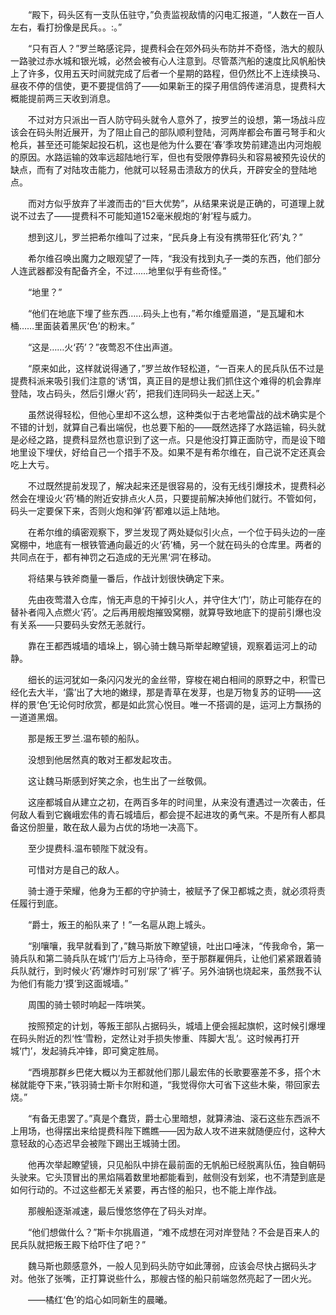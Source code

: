 　　“殿下，码头区有一支队伍驻守，”负责监视敌情的闪电汇报道，“人数在一百人左右，看打扮像是民兵。。:。”

　　“只有百人？”罗兰略感诧异，提费科会在郊外码头布防并不奇怪，浩大的舰队一路驶过赤水城和银光城，必然会被有心人注意到。尽管蒸汽船的速度比风帆船快上了许多，仅用五天时间就完成了后者一个星期的路程，但仍然比不上连续换马、昼夜不停的信使，更不要提信鸽了——如果新王的探子用信鸽传递消息，提费科大概能提前两三天收到消息。

　　不过对方只派出一百人防守码头就令人意外了，按罗兰的设想，第一场战斗应该会在码头附近展开，为了阻止自己的部队顺利登陆，河两岸都会布置弓弩手和火枪兵，甚至还可能架起投石机，这也是他为什么要在‘春’季攻势前建造出内河炮舰的原因。水路运输的效率远超陆地行军，但也有受限停靠码头和容易被预先设伏的缺点，而有了对陆攻击能力，他就可以轻易击溃敌方的伏兵，开辟安全的登陆地点。

　　而对方似乎放弃了半渡而击的“巨大优势”，从结果来说是正确的，可道理上就说不过去了——提费科不可能知道152毫米舰炮的‘射’程与威力。

　　想到这儿，罗兰把希尔维叫了过来，“民兵身上有没有携带狂化‘药’丸？”

　　希尔维召唤出魔力之眼观望了一阵，“我没有找到丸子一类的东西，他们部分人连武器都没有配备齐全，不过……地里似乎有些奇怪。”

　　“地里？”

　　“他们在地底下埋了些东西……码头上也有，”希尔维蹙眉道，“是瓦罐和木桶……里面装着黑灰‘色’的粉末。”

　　“这是……火‘药’？”夜莺忍不住出声道。

　　“原来如此，这样就说得通了，”罗兰故作轻松道，“一百来人的民兵队伍不过是提费科派来吸引我们注意的‘诱’饵，真正目的是想让我们抓住这个难得的机会靠岸登陆，攻占码头，然后引爆火‘药’，把我们连同码头一起送上天。”

　　虽然说得轻松，但他心里却不这么想，这种类似于古老地雷战的战术确实是个不错的计划，就算自己看出端倪，也总要下船的——既然选择了水路运输，码头就是必经之路，提费科显然也意识到了这一点。只是他没打算正面防守，而是设下暗地里设下埋伏，好给自己一个措手不及。如果不是有希尔维在，自己说不定还真会吃上大亏。

　　不过既然提前发现了，解决起来还是很容易的，没有无线引爆技术，提费科必然会在埋设火‘药’桶的附近安排点火人员，只要提前解决掉他们就行。不管如何，码头一定要保下来，否则火炮和弹‘药’都难以运上陆地。

　　在希尔维的缜密观察下，罗兰发现了两处疑似引火点，一个位于码头边的一座窝棚中，地底有一根铁管通向最近的火‘药’桶，另一个就在码头的仓库里。两者的共同点在于，都有神罚之石造成的无光黑‘洞’在移动。

　　将结果与铁斧商量一番后，作战计划很快确定下来。

　　先由夜莺潜入仓库，悄无声息的干掉引火人，并守住大‘门’，防止可能存在的替补者闯入点燃火‘药’。之后再用舰炮摧毁窝棚，就算导致地底下的提前引爆也没有关系——只要码头安然无恙就行。

　　靠在王都西城墙的墙垛上，钢心骑士魏马斯举起瞭望镜，观察着运河上的动静。

　　细长的运河犹如一条闪闪发光的金丝带，穿梭在褐白相间的原野之中，积雪已经化去大半，‘露’出了大地的嫩绿，那是青草在发芽，也是万物复苏的证明——这样的景‘色’无论何时欣赏，都是如此赏心悦目。唯一不搭调的是，运河上方飘扬的一道道黑烟。

　　那是叛王罗兰.温布顿的船队。

　　没想到他居然真的敢对王都发起攻击。

　　这让魏马斯感到好笑之余，也生出了一丝敬佩。

　　这座都城自从建立之初，在两百多年的时间里，从来没有遭遇过一次袭击，任何敌人看到它巍峨宏伟的青石城墙后，都会提不起进攻的勇气来。不是所有人都具备这份胆量，敢在敌人最为占优的场地一决高下。

　　至少提费科.温布顿陛下就没有。

　　可惜对方是自己的敌人。

　　骑士遵于荣耀，他身为王都的守护骑士，被赋予了保卫都城之责，就必须将责任履行到底。

　　“爵士，叛王的船队来了！”一名扈从跑上城头。

　　“别嚷嚷，我早就看到了，”魏马斯放下瞭望镜，吐出口唾沫，“传我命令，第一骑兵队和第二骑兵队在城‘门’后方上马待命，至于那群雇佣兵，让他们紧紧跟着骑兵队就行，到时候火‘药’爆炸时可别‘尿’了‘裤’子。另外油锅也烧起来，虽然我不认为他们有能力‘摸’到这面城墙。”

　　周围的骑士顿时响起一阵哄笑。

　　按照预定的计划，等叛王部队占据码头，城墙上便会摇起旗帜，这时候引爆埋在码头附近的烈‘性’雪粉，定然让对手损失惨重、阵脚大‘乱’。这时候再打开城‘门’，发起骑兵冲锋，即可奠定胜局。

　　“西境那群乡巴佬大概以为王都就他们那儿最宏伟的长歌要塞差不多，搭个木梯就能夺下来，”铁羽骑士斯卡尔附和道，“我觉得你大可省下这些木柴，带回家去烧。”

　　“有备无患罢了。”真是个蠢货，爵士心里暗想，就算沸油、滚石这些东西派不上用场，也得摆出来给提费科陛下瞧瞧——因为敌人攻不进来就随便应付，这种大意轻敌的心态迟早会被陛下踢出王城骑士团。

　　他再次举起瞭望镜，只见船队中排在最前面的无帆船已经脱离队伍，独自朝码头驶来。它头顶冒出的黑焰隔着数里地都能看到，舷侧没有划桨，也不清楚到底是如何行动的。不过这些都无关紧要，再古怪的船只，也不能上岸作战。

　　那艘船逐渐减速，最后慢悠悠停在了码头对岸。

　　“他们想做什么？”斯卡尔挑眉道，“难不成想在河对岸登陆？不会是百来人的民兵队就把叛王殿下给吓住了吧？”

　　魏马斯也颇感意外，一般人见到码头防守如此薄弱，应该会尽快占据码头才对。他张了张嘴，正打算说些什么，那艘古怪的船只前端忽然亮起了一团火光。

　　——橘红‘色’的焰心如同新生的晨曦。
